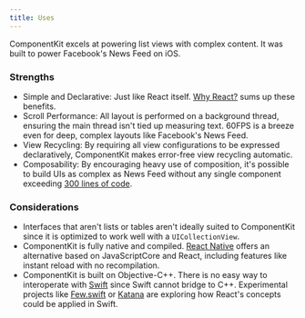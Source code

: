 ```yaml
---
title: Uses
---
```


ComponentKit excels at powering list views with complex content. It was built to power Facebook's News Feed on iOS.

### Strengths

- Simple and Declarative: Just like React itself. [Why React?](http://facebook.github.io/react/docs/why-react.html) sums up these benefits.
- Scroll Performance: All layout is performed on a background thread, ensuring the main thread isn't tied up measuring text. 60FPS is a breeze even for deep, complex layouts like Facebook's News Feed.
- View Recycling: By requiring all view configurations to be expressed declaratively, ComponentKit makes error-free view recycling automatic.
- Composability: By encouraging heavy use of composition, it's possible to build UIs as complex as News Feed without any single component exceeding [300 lines of code](under-300-lines).

### Considerations

- Interfaces that aren't lists or tables aren't ideally suited to ComponentKit since it is optimized to work well with a  `UICollectionView`.
- ComponentKit is fully native and compiled. [React Native](https://code.facebook.com/videos/786462671439502/react-js-conf-2015-keynote-introducing-react-native-/) offers an alternative based on JavaScriptCore and React, including features like instant reload with no recompilation.
- ComponentKit is built on Objective-C++. There is no easy way to interoperate with [Swift](https://developer.apple.com/swift/) since Swift cannot bridge to C++. Experimental projects like [Few.swift](https://github.com/joshaber/Few.swift) or [Katana](https://github.com/BendingSpoons/katana-swift/) are exploring how React's concepts could be applied in Swift.
